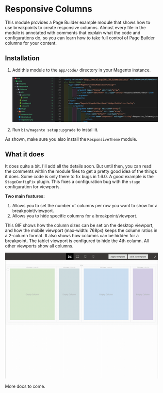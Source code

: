 # Responsive Columns

This module provides a Page Builder example module that shows how to use breakpoints to create responsive columns. Almost every file in the module is annotated with comments that explain what the code and configurations do, so you can learn how to take full control of Page Builder columns for your content.

## Installation

1. Add this module to the `app/code/` directory in your Magento instance.

    ![Responsive Columns Module](responsive-columns-module.png)

1. Run `bin/magento setup:upgrade` to install it.

As shown, make sure you also install the `ResponsiveTheme` module.

## What it does

It does quite a bit. I'll add all the details soon. But until then, you can read the comments within the module files to get a pretty good idea of the things it does. Some code is only there to fix bugs in 1.6.0. A good example is the `StageConfigFix` plugin. This fixes a configuration bug with the `stage` configuration for viewports.

**Two main features:**

1. Allows you to set the number of columns per row you want to show for a breakpoint/viewport.
1. Allows you to hide specific columns for a breakpoint/viewport.

This GIF shows how the column sizes can be set on the desktop viewport, and how the mobile viewport (max-width: 768px) keeps the column ratios in a 2-column format. It also shows how columns can be hidden for a breakpoint. The tablet viewport is configured to hide the 4th column. All other viewports show all columns.

![Demo of column control](ColumnsPerRowAndColumnHiding.gif "Columns per row and column hiding")

More docs to come.

